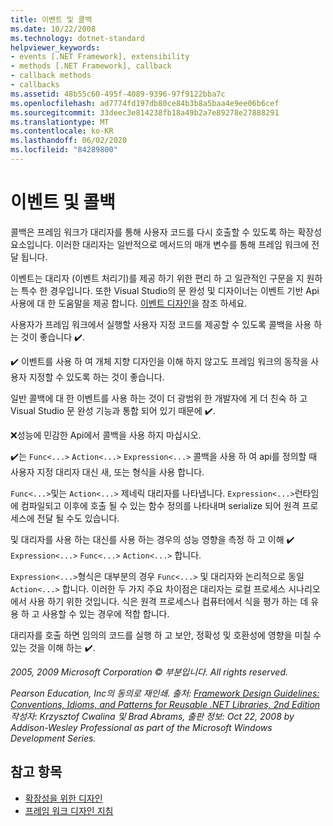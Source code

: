 ```yaml
---
title: 이벤트 및 콜백
ms.date: 10/22/2008
ms.technology: dotnet-standard
helpviewer_keywords:
- events [.NET Framework], extensibility
- methods [.NET Framework], callback
- callback methods
- callbacks
ms.assetid: 48b55c60-495f-4089-9396-97f9122bba7c
ms.openlocfilehash: ad7774fd197db80ce84b3b8a5baa4e9ee06b6cef
ms.sourcegitcommit: 33deec3e814238fb18a49b2a7e89278e27888291
ms.translationtype: MT
ms.contentlocale: ko-KR
ms.lasthandoff: 06/02/2020
ms.locfileid: "84289800"
---
```

# <a name="events-and-callbacks"></a>이벤트 및 콜백
콜백은 프레임 워크가 대리자를 통해 사용자 코드를 다시 호출할 수 있도록 하는 확장성 요소입니다. 이러한 대리자는 일반적으로 메서드의 매개 변수를 통해 프레임 워크에 전달 됩니다.

 이벤트는 대리자 (이벤트 처리기)를 제공 하기 위한 편리 하 고 일관적인 구문을 지 원하는 특수 한 경우입니다. 또한 Visual Studio의 문 완성 및 디자이너는 이벤트 기반 Api 사용에 대 한 도움말을 제공 합니다. [이벤트 디자인](event.md)을 참조 하세요.

 사용자가 프레임 워크에서 실행할 사용자 지정 코드를 제공할 수 있도록 콜백을 사용 하는 것이 좋습니다 ✔️.

 ✔️ 이벤트를 사용 하 여 개체 지향 디자인을 이해 하지 않고도 프레임 워크의 동작을 사용자 지정할 수 있도록 하는 것이 좋습니다.

 일반 콜백에 대 한 이벤트를 사용 하는 것이 더 광범위 한 개발자에 게 더 친숙 하 고 Visual Studio 문 완성 기능과 통합 되어 있기 때문에 ✔️.

 ❌성능에 민감한 Api에서 콜백을 사용 하지 마십시오.

 ✔️는 `Func<...>` `Action<...>` `Expression<...>` 콜백을 사용 하 여 api를 정의할 때 사용자 지정 대리자 대신 새, 또는 형식을 사용 합니다.

 `Func<...>`및는 `Action<...>` 제네릭 대리자를 나타냅니다. `Expression<...>`런타임에 컴파일되고 이후에 호출 될 수 있는 함수 정의를 나타내며 serialize 되어 원격 프로세스에 전달 될 수도 있습니다.

 및 대리자를 사용 하는 대신를 사용 하는 경우의 성능 영향을 측정 하 고 이해 ✔️ `Expression<...>` `Func<...>` `Action<...>` 합니다.

 `Expression<...>`형식은 대부분의 경우 `Func<...>` 및 대리자와 논리적으로 동일 `Action<...>` 합니다. 이러한 두 가지 주요 차이점은 대리자는 로컬 프로세스 시나리오에서 사용 하기 위한 것입니다. 식은 원격 프로세스나 컴퓨터에서 식을 평가 하는 데 유용 하 고 사용할 수 있는 경우에 적합 합니다.

 대리자를 호출 하면 임의의 코드를 실행 하 고 보안, 정확성 및 호환성에 영향을 미칠 수 있는 것을 이해 하는 ✔️.

 *2005, 2009 Microsoft Corporation © 부분입니다. All rights reserved.*

 *Pearson Education, Inc의 동의로 재인쇄. 출처: [Framework Design Guidelines: Conventions, Idioms, and Patterns for Reusable .NET Libraries, 2nd Edition](https://www.informit.com/store/framework-design-guidelines-conventions-idioms-and-9780321545619) 작성자: Krzysztof Cwalina 및 Brad Abrams, 출판 정보: Oct 22, 2008 by Addison-Wesley Professional as part of the Microsoft Windows Development Series.*

## <a name="see-also"></a>참고 항목

- [확장성을 위한 디자인](designing-for-extensibility.md)
- [프레임 워크 디자인 지침](index.md)
